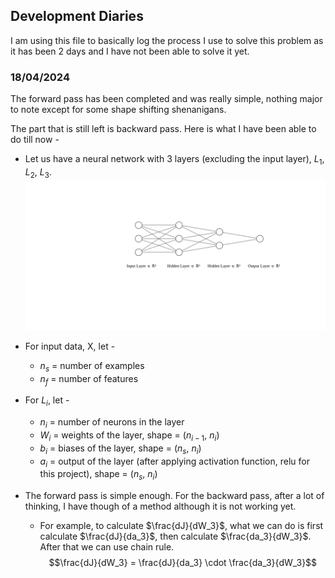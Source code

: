 ## Development Diaries

I am using this file to basically log the process I use to solve this problem as it has been 2 days and I have not been able to solve it yet.

### 18/04/2024

The forward pass has been completed and was really simple, nothing major to note except for some shape shifting shenanigans.

The part that is still left is backward pass. Here is what I have been able to do till now - 

- Let us have a neural network with 3 layers (excluding the input layer), $L_1$, $L_2$, $L_3$.
![Base Neural Net](./nn.svg "Neural Network")
- For input data, X, let - 
  - $n_s$ = number of examples
  - $n_f$ = number of features
- For $L_i$, let - 
  - $n_i$ = number of neurons in the layer
  - $W_i$ = weights of the layer, shape = ($n_{i - 1}$, $n_i$)
  - $b_i$ = biases of the layer, shape = ($n_s$, $n_i$)
  - $a_i$ = output of the layer (after applying activation function, relu for this project), shape = ($n_s$, $n_i$)

- The forward pass is simple enough. For the backward pass, after a lot of thinking, I have though of a method although it is not working yet.
  - For example, to calculate $\frac{dJ}{dW_3}$, what we can do is first calculate $\frac{dJ}{da_3}$, then calculate $\frac{da_3}{dW_3}$. After that we can use chain rule.
  $$\frac{dJ}{dW_3} = \frac{dJ}{da_3} \cdot \frac{da_3}{dW_3}$$
